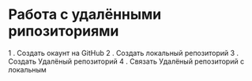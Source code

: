 # Работа с удалёнными рипозиториями

1 . Создать окаунт на GitHub
2 . Создать локальный репозиторий
3 . Создать Удалёный репозиторий
4 . Связать Удалёный репозиторий с локальным 
